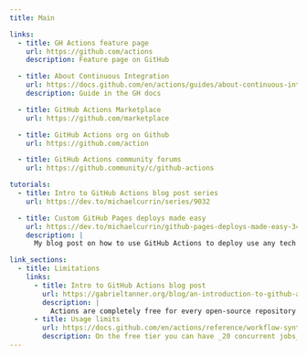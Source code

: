 ```yaml
---
title: Main

links:
  - title: GH Actions feature page
    url: https://github.com/actions
    description: Feature page on GitHub

  - title: About Continuous Integration
    url: https://docs.github.com/en/actions/guides/about-continuous-integration
    description: Guide in the GH docs

  - title: GitHub Actions Marketplace
    url: https://github.com/marketplace

  - title: GitHub Actions org on Github
    url: https://github.com/action

  - title: GitHub Actions community forums
    url: https://github.community/c/github-actions

tutorials:
  - title: Intro to GitHub Actions blog post series
    url: https://dev.to/michaelcurrin/series/9032

  - title: Custom GitHub Pages deploys made easy
    url: https://dev.to/michaelcurrin/github-pages-deploys-made-easy-343o
    description: |
      My blog post on how to use GitHub Actions to deploy use any tech stack (Python, Jekyll, Node) to build and deploy a static site or SPA to GH Pages.

link_sections:
  - title: Limitations
    links:
      - title: Intro to GitHub Actions blog post
        url: https://gabrieltanner.org/blog/an-introduction-to-github-actions
        description: |
          Actions are completely free for every open-source repository and include **2000 free build minutes per month** for all your private repositories which is comparable with most CI/CD free plans. If that is not enough for your needs you can pick another plan or go the self-hosted route.
      - title: Usage limits
        url: https://docs.github.com/en/actions/reference/workflow-syntax-for-github-actions#usage-limits
        description: On the free tier you can have _20 concurrent jobs_. I guess 20 on one repo or 20 repos with one each.
---
```


